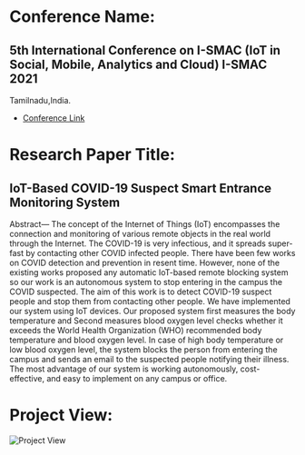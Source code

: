 # Conference Name:
## 5th International Conference on I-SMAC (IoT in Social, Mobile, Analytics and Cloud) I-SMAC 2021
Tamilnadu,India.
+ [Conference Link](https://i-smac.org/ismac2021/index.html)

# Research Paper Title:
## IoT-Based COVID-19 Suspect Smart Entrance Monitoring System

Abstract— The concept of the Internet of Things (IoT) encompasses
the connection and monitoring of various remote objects in the real
world through the Internet. The COVID-19 is very infectious, and
it spreads super-fast by contacting other COVID infected people.
There have been few works on COVID detection and prevention
in resent time. However, none of the existing works proposed any
automatic IoT-based remote blocking system so our work is an
autonomous system to stop entering in the campus the COVID
suspected. The aim of this work is to detect COVID-19 suspect
people and stop them from contacting other people. We have
implemented our system using IoT devices. Our proposed system
first measures the body temperature and Second measures blood
oxygen level checks whether it exceeds the World Health
Organization (WHO) recommended body temperature and blood
oxygen level. In case of high body temperature or low blood oxygen
level, the system blocks the person from entering the campus and
sends an email to the suspected people notifying their illness. The
most advantage of our system is working autonomously, cost-
effective, and easy to implement on any campus or office.

# Project View:
![Project View](https://user-images.githubusercontent.com/64844201/140640110-69ed49dc-5984-4880-af34-b061ab9871bf.jpeg)

